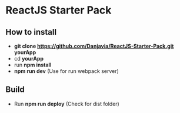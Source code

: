 # ReactJS Starter Pack

## How to install

- **git clone https://github.com/Danjavia/ReactJS-Starter-Pack.git yourApp**
- cd **yourApp**
- run **npm install**
- **npm run dev** (Use for run webpack server)

## Build

- Run **npm run deploy** (Check for dist folder)
